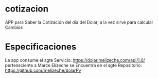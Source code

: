 # cotizacion
APP para Saber la Cotización del día del Dolar, a la vez sirve para calcular Cambios

# Especificaciones
La app consume el sgte Servicio: https://dolar.melizeche.com/api/1.0/ perteneciente a Marce Elizeche
se Encuentra en el sgte Repositorio: https://github.com/melizeche/dolarPy


